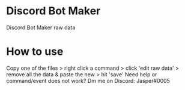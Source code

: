 # Discord Bot Maker
Discord Bot Maker raw data

# How to use
Copy one of the files > right click a command > click 'edit raw data' > remove all the data & paste the new > hit 'save'
Need help or command/event does not work? Dm me on Discord: Jasper#0005
